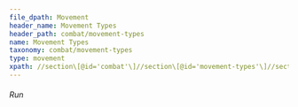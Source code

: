 ```yaml
---
file_dpath: Movement
header_name: Movement Types
header_path: combat/movement-types
name: Movement Types
taxonomy: combat/movement-types
type: movement
xpath: //section\[@id='combat'\]//section\[@id='movement-types'\]//section\[@class='level6'\]
---
```


###### Run
